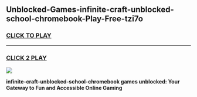 
## Unblocked-Games-infinite-craft-unblocked-school-chromebook-Play-Free-tzi7o
<h3>
<a href="https://premium76.site?title=infinite-craft-unblocked-school-chromebook&ref=10A">CLICK TO PLAY</a></h3>
<hr>

<h3>
<a href="https://premium76.site?title=infinite-craft-unblocked-school-chromebook&ref=10A">CLICK 2 PLAY</a>
  
</h3>

<a href="https://premium76.site?title=infinite-craft-unblocked-school-chromebook&ref=10A"><img src="https://clearcache.store/games.png"></a>


**infinite-craft-unblocked-school-chromebook games unblocked: Your Gateway to Fun and Accessible Online Gaming**
